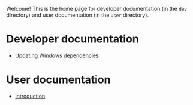 Welcome! This is the home page for developer documentation (in the `dev` directory) and user documentation (in the `user` directory).

# Developer documentation

-   [Updating Windows dependencies](dev/updating_win_deps.md)

# User documentation

-   [Introduction](user/intro.md)
